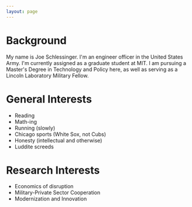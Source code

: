 ```yaml
---
layout: page
---
```

# Background
My name is Joe Schlessinger. I'm an engineer officer in the United States Army. I'm currently assigned as a graduate student at MIT. I am pursuing a Master's Degree in Technology and Policy here, as well as serving as a Lincoln Laboratory Military Fellow.

# General Interests
- Reading
- Math-ing
- Running (slowly)
- Chicago sports (White Sox, not Cubs)
- Honesty (intellectual and otherwise)
- Luddite screeds

# Research Interests
- Economics of disruption
- Military-Private Sector Cooperation
- Modernization and Innovation